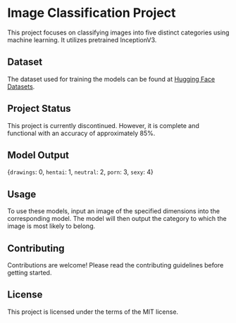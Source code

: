 
# Image Classification Project

This project focuses on classifying images into five distinct categories using machine learning. It utilizes pretrained InceptionV3.

## Dataset

The dataset used for training the models can be found at [Hugging Face Datasets](https://huggingface.co/datasets/deepghs/image_classification).

## Project Status

This project is currently discontinued. However, it is complete and functional with an accuracy of approximately 85%.

## Model Output
{`drawings`: 0, `hentai`: 1, `neutral`: 2, `porn`: 3, `sexy`: 4}

## Usage

To use these models, input an image of the specified dimensions into the corresponding model. The model will then output the category to which the image is most likely to belong.

## Contributing

Contributions are welcome! Please read the contributing guidelines before getting started.

## License

This project is licensed under the terms of the MIT license.
